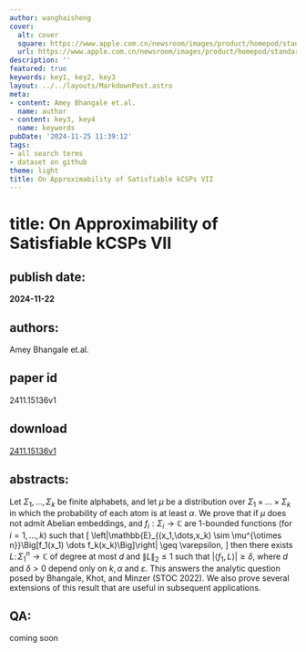 ```yaml
---
author: wanghaisheng
cover:
  alt: cover
  square: https://www.apple.com.cn/newsroom/images/product/homepod/standard/Apple-HomePod-hero-230118_big.jpg.large_2x.jpg
  url: https://www.apple.com.cn/newsroom/images/product/homepod/standard/Apple-HomePod-hero-230118_big.jpg.large_2x.jpg
description: ''
featured: true
keywords: key1, key2, key3
layout: ../../layouts/MarkdownPost.astro
meta:
- content: Amey Bhangale et.al.
  name: author
- content: key3, key4
  name: keywords
pubDate: '2024-11-25 11:39:12'
tags:
- all search terms
- dataset on github
theme: light
title: On Approximability of Satisfiable kCSPs VII
---
```


# title: On Approximability of Satisfiable kCSPs VII 
## publish date: 
**2024-11-22** 
## authors: 
  Amey Bhangale et.al. 
## paper id
2411.15136v1
## download
[2411.15136v1](http://arxiv.org/abs/2411.15136v1)
## abstracts:
Let $\Sigma_1,\ldots,\Sigma_k$ be finite alphabets, and let $\mu$ be a distribution over $\Sigma_1 \times \dots \times \Sigma_k$ in which the probability of each atom is at least $\alpha$. We prove that if $\mu$ does not admit Abelian embeddings, and $f_i: \Sigma_i \to \mathbb{C}$ are $1$-bounded functions (for $i=1,\ldots,k$) such that \[ \left|\mathbb{E}_{(x_1,\dots,x_k) \sim \mu^{\otimes n}}\Big[f_1(x_1) \dots f_k(x_k)\Big]\right| \geq \varepsilon, \] then there exists $L\colon \Sigma_1^n\to\mathbb{C}$ of degree at most $d$ and $\|L\|_2\leq 1$ such that $|\langle f_1, L\rangle|\geq \delta$, where $d$ and $\delta>0$ depend only on $k, \alpha$ and $\varepsilon$. This answers the analytic question posed by Bhangale, Khot, and Minzer (STOC 2022). We also prove several extensions of this result that are useful in subsequent applications.
## QA:
coming soon
